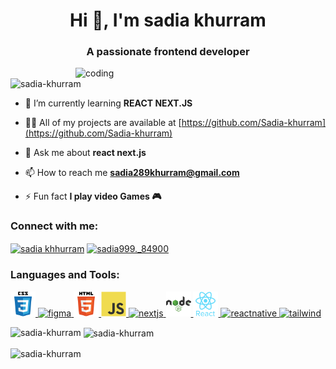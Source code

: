 
<h1 align="center">Hi 👋, I'm sadia khurram</h1>
<h3 align="center">A passionate frontend developer</h3>
<img align="right" alt="coding" width="400" src="https://media4.giphy.com/media/xT9IgzoKnwFNmISR8I/giphy.gif?cid=6c09b952umcrnydpb3z54wrm2n3ulypmny900axcknc1iakr&ep=v1_internal_gif_by_id&rid=giphy.gif&ct=g"/>

<p align="left"> <img src="https://komarev.com/ghpvc/?username=sadia-khurram&label=Profile%20views&color=0e75b6&style=flat" alt="sadia-khurram" /> </p>

- 🌱 I’m currently learning **REACT NEXT.JS**

- 👨‍💻 All of my projects are available at [https://github.com/Sadia-khurram](https://github.com/Sadia-khurram)

- 💬 Ask me about **react next.js**

- 📫 How to reach me **sadia289khurram@gmail.com**

- ⚡ Fun fact **I play video Games 🎮**

<h3 align="left">Connect with me:</h3>
<p align="left">
<a href="https://fb.com/sadia khhurram" target="blank"><img align="center" src="https://raw.githubusercontent.com/rahuldkjain/github-profile-readme-generator/master/src/images/icons/Social/facebook.svg" alt="sadia khhurram" height="30" width="40" /></a>
<a href="https://discord.gg/sadia999._84900" target="blank"><img align="center" src="https://raw.githubusercontent.com/rahuldkjain/github-profile-readme-generator/master/src/images/icons/Social/discord.svg" alt="sadia999._84900" height="30" width="40" /></a>
</p>

<h3 align="left">Languages and Tools:</h3>
<p align="left"> <a href="https://www.w3schools.com/css/" target="_blank" rel="noreferrer"> <img src="https://raw.githubusercontent.com/devicons/devicon/master/icons/css3/css3-original-wordmark.svg" alt="css3" width="40" height="40"/> </a> <a href="https://www.figma.com/" target="_blank" rel="noreferrer"> <img src="https://www.vectorlogo.zone/logos/figma/figma-icon.svg" alt="figma" width="40" height="40"/> </a> <a href="https://www.w3.org/html/" target="_blank" rel="noreferrer"> <img src="https://raw.githubusercontent.com/devicons/devicon/master/icons/html5/html5-original-wordmark.svg" alt="html5" width="40" height="40"/> </a> <a href="https://developer.mozilla.org/en-US/docs/Web/JavaScript" target="_blank" rel="noreferrer"> <img src="https://raw.githubusercontent.com/devicons/devicon/master/icons/javascript/javascript-original.svg" alt="javascript" width="40" height="40"/> </a> <a href="https://nextjs.org/" target="_blank" rel="noreferrer"> <img src="https://cdn.worldvectorlogo.com/logos/nextjs-2.svg" alt="nextjs" width="40" height="40"/> </a> <a href="https://nodejs.org" target="_blank" rel="noreferrer"> <img src="https://raw.githubusercontent.com/devicons/devicon/master/icons/nodejs/nodejs-original-wordmark.svg" alt="nodejs" width="40" height="40"/> </a> <a href="https://reactjs.org/" target="_blank" rel="noreferrer"> <img src="https://raw.githubusercontent.com/devicons/devicon/master/icons/react/react-original-wordmark.svg" alt="react" width="40" height="40"/> </a> <a href="https://reactnative.dev/" target="_blank" rel="noreferrer"> <img src="https://reactnative.dev/img/header_logo.svg" alt="reactnative" width="40" height="40"/> </a> <a href="https://tailwindcss.com/" target="_blank" rel="noreferrer"> <img src="https://www.vectorlogo.zone/logos/tailwindcss/tailwindcss-icon.svg" alt="tailwind" width="40" height="40"/> </a> </p>

<p><img align="left" src="https://github-readme-stats.vercel.app/api/top-langs?username=sadia-khurram&show_icons=true&locale=en&layout=compact" alt="sadia-khurram" /></p>

<p>&nbsp;<img align="center" src="https://github-readme-stats.vercel.app/api?username=sadia-khurram&show_icons=true&locale=en" alt="sadia-khurram" /></p>

<p><img align="center" src="https://github-readme-streak-stats.herokuapp.com/?user=sadia-khurram&" alt="sadia-khurram" /></p>


